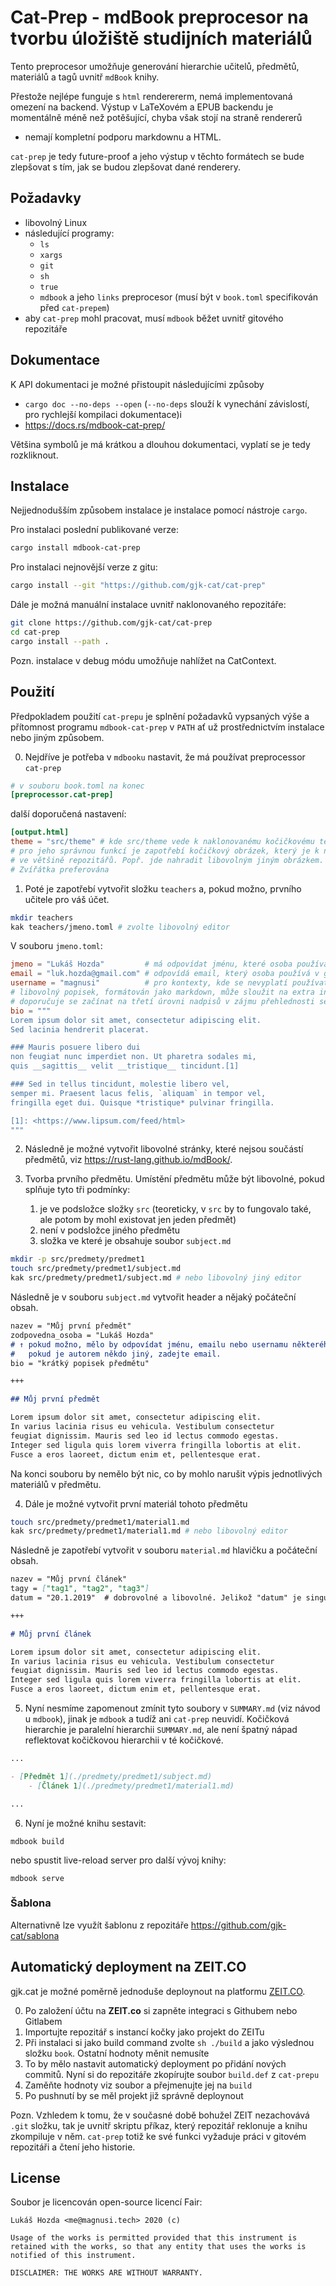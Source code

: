 # Cat-Prep - mdBook preprocesor na tvorbu úložiště studijních materiálů
Tento preprocesor umožňuje generování hierarchie učitelů,
předmětů, materiálů a tagů uvnitř `mdBook` knihy.

Přestože nejlépe funguje s `html` renderererm,
nemá implementovaná omezení na backend.
Výstup v LaTeXovém a EPUB backendu je momentálně
méně než potěšující, chyba však stojí na straně rendererů
- nemají kompletní podporu markdownu a HTML.

`cat-prep` je tedy future-proof a jeho výstup v těchto
formátech se bude zlepšovat s tím, jak se budou zlepšovat
dané renderery.

## Požadavky
- libovolný Linux
- následující programy:
	- `ls`
	- `xargs`
	- `git`
	- `sh`
	- `true`
	- `mdbook` a jeho `links` preprocesor (musí být v `book.toml` specifikován před `cat-prepem`)
- aby `cat-prep` mohl pracovat, musí `mdbook` běžet uvnitř gitového repozitáře


## Dokumentace

K API dokumentaci je možné přistoupit následujícími způsoby
- `cargo doc --no-deps --open` (`--no-deps` slouží k vynechání závislostí, pro rychlejší kompilaci dokumentace)i
- <https://docs.rs/mdbook-cat-prep/>

Většina symbolů je má krátkou a dlouhou dokumentaci,
vyplatí se je tedy rozkliknout.

## Instalace

Nejjednodušším způsobem instalace je instalace pomocí nástroje `cargo`.

Pro instalaci poslední publikované verze:
```sh
cargo install mdbook-cat-prep

```

Pro instalaci nejnovější verze z gitu:

```sh
cargo install --git "https://github.com/gjk-cat/cat-prep"

```

Dále je možná manuální instalace uvnitř naklonovaného repozitáře:

```sh
git clone https://github.com/gjk-cat/cat-prep
cd cat-prep
cargo install --path .
```

Pozn. instalace v debug módu umožňuje nahlížet na CatContext.

## Použití

Předpokladem použití `cat-prepu` je splnění požadavků vypsaných výše
a přítomnost programu `mdbook-cat-prep` v `PATH` ať už prostřednictvím instalace
nebo jiným způsobem.

0. Nejdříve je potřeba v `mdbooku` nastavit, že má používat preprocessor `cat-prep`

```toml
# v souboru book.toml na konec
[preprocessor.cat-prep]
```

další doporučená nastavení:

```toml
[output.html]
theme = "src/theme" # kde src/theme vede k naklonovanému kočičkovému tématu.
# pro jeho správnou funkcí je zapotřebí kočičkový obrázek, který je k nalezení
# ve většině repozitářů. Popř. jde nahradit libovolným jiným obrázkem.
# Zvířátka preferována
```

1. Poté je zapotřebí vytvořit složku `teachers` a, pokud možno,
prvního učitele pro váš účet.

```sh
mkdir teachers
kak teachers/jmeno.toml # zvolte libovolný editor
```

V souboru `jmeno.toml`:

```toml
jmeno = "Lukáš Hozda"         # má odpovídat jménu, které osoba používá v gitu, tj. `user.name`
email = "luk.hozda@gmail.com" # odpovídá email, který osoba používá v gitu, tj. `user.email`
username = "magnusi"          # pro kontexty, kde se nevyplatí používat email nebo jméno, např. odkazy
# libovolný popisek, formátován jako markdown, může sloužit na extra informace
# doporučuje se začínat na třetí úrovni nadpisů v zájmu přehlednosti seznamu vyučujících
bio = """
Lorem ipsum dolor sit amet, consectetur adipiscing elit.
Sed lacinia hendrerit placerat.

### Mauris posuere libero dui
non feugiat nunc imperdiet non. Ut pharetra sodales mi,
quis __sagittis__ velit __tristique__ tincidunt.[1]

### Sed in tellus tincidunt, molestie libero vel,
semper mi. Praesent lacus felis, `aliquam` in tempor vel,
fringilla eget dui. Quisque *tristique* pulvinar fringilla.

[1]: <https://www.lipsum.com/feed/html>
"""
```

2. Následně je možné vytvořit libovolné stránky, které nejsou součástí předmětů,
viz <https://rust-lang.github.io/mdBook/>.

3. Tvorba prvního předmětu. Umístění předmětu může být libovolné, pokud splňuje tyto tři podmínky:
	1. je ve podsložce složky `src` (teoreticky, v `src` by to fungovalo také, ale potom by mohl existovat jen jeden předmět)
	2. není v podsložce jiného předmětu
	3. složka ve které je obsahuje soubor `subject.md`

```sh
mkdir -p src/predmety/predmet1
touch src/predmety/predmet1/subject.md
kak src/predmety/predmet1/subject.md # nebo libovolný jiný editor
```

Následně je v souboru `subject.md` vytvořit header a nějaký počáteční obsah.

```markdown
nazev = "Můj první předmět"
zodpovedna_osoba = "Lukáš Hozda"
# ↑ pokud možno, mělo by odpovídat jménu, emailu nebo usernamu některého vyučujícícho
#   pokud je autorem někdo jiný, zadejte email.
bio = "krátký popisek předmětu"

+++

## Můj první předmět

Lorem ipsum dolor sit amet, consectetur adipiscing elit.
In varius lacinia risus eu vehicula. Vestibulum consectetur
feugiat dignissim. Mauris sed leo id lectus commodo egestas.
Integer sed ligula quis lorem viverra fringilla lobortis at elit.
Fusce a eros laoreet, dictum enim et, pellentesque erat.

```

Na konci souboru by nemělo být nic, co by mohlo narušit výpis jednotlivých materiálů v předmětu.

4. Dále je možné vytvořit první materiál tohoto předmětu

```sh
touch src/predmety/predmet1/material1.md
kak src/predmety/predmet1/material1.md # nebo libovolný editor

```

Následně je zapotřebí vytvořit v souboru `material.md` hlavičku a počáteční obsah.

```markdown
nazev = "Můj první článek"
tagy = ["tag1", "tag2", "tag3"]
datum = "20.1.2019"  # dobrovolné a libovolné. Jelikož "datum" je singulár  od "data", lze použít jakkoliv :^)

+++

# Můj první článek

Lorem ipsum dolor sit amet, consectetur adipiscing elit.
In varius lacinia risus eu vehicula. Vestibulum consectetur
feugiat dignissim. Mauris sed leo id lectus commodo egestas.
Integer sed ligula quis lorem viverra fringilla lobortis at elit.
Fusce a eros laoreet, dictum enim et, pellentesque erat.
```

5. Nyní nesmíme zapomenout zmínit tyto soubory v `SUMMARY.md` (viz návod u `mdbook`),
jinak je `mdbook` a tudíž ani `cat-prep` neuvidí.
Kočičková hierarchie je paralelní hierarchii `SUMMARY.md`, ale není špatný nápad
reflektovat kočičkovou hierarchii v té kočičkové.

```markdown
...

- [Předmět 1](./predmety/predmet1/subject.md)
	- [Článek 1](./predmety/predmet1/material1.md)

...
```

6. Nyní je možné knihu sestavit:

```
mdbook build
```

nebo spustit live-reload server pro další vývoj knihy:

```
mdbook serve
```

### Šablona
Alternativně lze využít šablonu z repozitáře <https://github.com/gjk-cat/sablona>

## Automatický deployment na ZEIT.CO

gjk.cat je možné poměrně jednoduše deploynout na platformu [ZEIT.CO](https://zeit.co).

0. Po založení účtu na __ZEIT.co__ si zapněte integraci s Githubem nebo Gitlabem
1. Importujte repozitář s instancí kočky jako projekt do ZEITu
2. Při instalaci si jako build command zvolte `sh ./build` a jako výslednou složku `book`. Ostatní hodnoty měnit nemusíte
3. To by mělo nastavit automatický deployment po přidání nových commitů. Nyní si do repozitáře zkopírujte soubor `build.def` z `cat-prepu`
4. Zaměňte hodnoty viz soubor a přejmenujte jej na `build`
5. Po pushnutí by se měl projekt již správně deploynout

Pozn. Vzhledem k tomu, že v současné době bohužel ZEIT nezachovává `.git` složku,
tak je uvnitř skriptu příkaz, který repozitář reklonuje a knihu zkompiluje v něm.
`cat-prep` totiž ke své funkci vyžaduje práci v gitovém repozitáři a čtení jeho historie.

## License

Soubor je licencován open-source licencí Fair:

```
Lukáš Hozda <me@magnusi.tech> 2020 (c)

Usage of the works is permitted provided that this instrument is retained with the works, so that any entity that uses the works is notified of this instrument.

DISCLAIMER: THE WORKS ARE WITHOUT WARRANTY.
```



